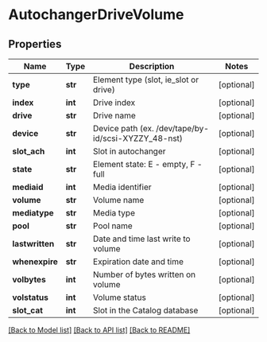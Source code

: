 # AutochangerDriveVolume

## Properties
Name | Type | Description | Notes
------------ | ------------- | ------------- | -------------
**type** | **str** | Element type (slot, ie_slot or drive) | [optional] 
**index** | **int** | Drive index | [optional] 
**drive** | **str** | Drive name | [optional] 
**device** | **str** | Device path (ex. /dev/tape/by-id/scsi-XYZZY_48-nst) | [optional] 
**slot_ach** | **int** | Slot in autochanger | [optional] 
**state** | **str** | Element state: E - empty, F - full | [optional] 
**mediaid** | **int** | Media identifier | [optional] 
**volume** | **str** | Volume name | [optional] 
**mediatype** | **str** | Media type | [optional] 
**pool** | **str** | Pool name | [optional] 
**lastwritten** | **str** | Date and time last write to volume | [optional] 
**whenexpire** | **str** | Expiration date and time | [optional] 
**volbytes** | **int** | Number of bytes written on volume | [optional] 
**volstatus** | **int** | Volume status | [optional] 
**slot_cat** | **int** | Slot in the Catalog database | [optional] 

[[Back to Model list]](../README.md#documentation-for-models) [[Back to API list]](../README.md#documentation-for-api-endpoints) [[Back to README]](../README.md)

